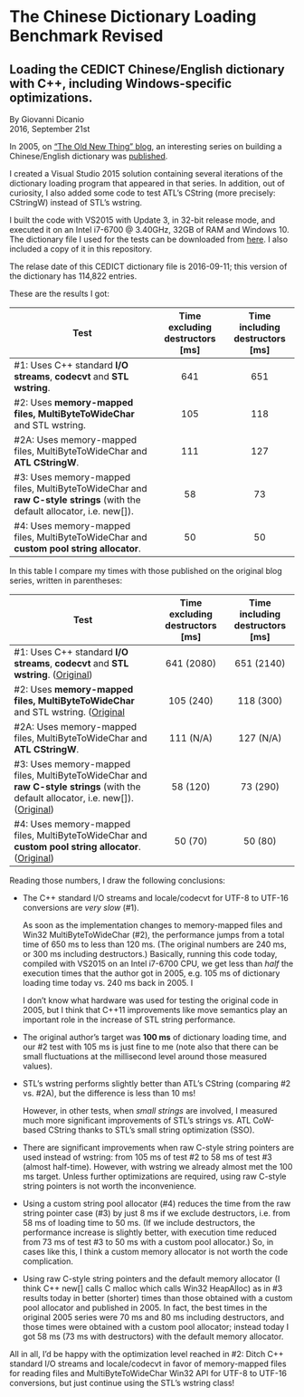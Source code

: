 # The Chinese Dictionary Loading Benchmark Revised

## Loading the CEDICT Chinese/English dictionary with C++, including Windows-specific optimizations.

By Giovanni Dicanio  
2016, September 21st

In 2005, on [“The Old New Thing” blog](https://blogs.msdn.microsoft.com/oldnewthing/), an interesting series on building a Chinese/English dictionary was [published](https://blogs.msdn.microsoft.com/oldnewthing/20050510-55/?p=35673).

I created a Visual Studio 2015 solution containing several iterations of the dictionary loading program that appeared in that series. In addition, out of curiosity, I also added some code to test ATL’s CString (more precisely: CStringW) instead of STL’s wstring.

I built the code with VS2015 with Update 3, in 32-bit release mode, and executed it on an Intel i7-6700 @ 3.40GHz, 32GB of RAM and Windows 10.
The dictionary file I used for the tests can be downloaded from [here](http://www.mdbg.net/chindict/chindict.php?page=cc-cedict). I also included a copy of it in this repository.

The relase date of this CEDICT dictionary file is 2016-09-11; this version of the dictionary has 114,822 entries.

These are the results I got:

| Test  | Time excluding destructors [ms] | Time including destructors [ms] |
| ----- |:-------------------------------:|:-------------------------------:|
| #1: Uses C++ standard **I/O streams**, **codecvt** and **STL wstring**. | 641 | 651 |
| #2: Uses **memory-mapped files, MultiByteToWideChar** and STL wstring. | 105 | 118 |
| #2A: Uses memory-mapped files, MultiByteToWideChar and **ATL CStringW**. | 111 | 127 |
| #3: Uses memory-mapped files, MultiByteToWideChar and **raw C-style strings** (with the default allocator, i.e. new[]). | 58 | 73 |
| #4: Uses memory-mapped files, MultiByteToWideChar and **custom pool string allocator**. | 50 | 50 |

In this table I compare my times with those published on the original blog series, written in parentheses:

| Test  | Time excluding destructors [ms] | Time including destructors [ms] |
| ----- |:----------------------------------------------------:|:----------------------------------------------------:|
| #1: Uses C++ standard **I/O streams**, **codecvt** and **STL wstring**. ([Original](https://blogs.msdn.microsoft.com/oldnewthing/20050510-55/?p=35673)) | 641 (2080) | 651 (2140) |
| #2: Uses **memory-mapped files, MultiByteToWideChar** and STL wstring. ([Original](https://blogs.msdn.microsoft.com/oldnewthing/20050516-30/?p=35633) | 105 (240) | 118 (300) |
| #2A: Uses memory-mapped files, MultiByteToWideChar and **ATL CStringW**. | 111 (N/A) | 127 (N/A) |
| #3: Uses memory-mapped files, MultiByteToWideChar and **raw C-style strings** (with the default allocator, i.e. new[]). ([Original](https://blogs.msdn.microsoft.com/oldnewthing/20050518-42/?p=35613)) | 58 (120) | 73 (290) |
| #4: Uses memory-mapped files, MultiByteToWideChar and **custom pool string allocator**. ([Original](https://blogs.msdn.microsoft.com/oldnewthing/20050519-00/?p=35603)) | 50 (70) | 50 (80) |

Reading those numbers, I draw the following conclusions:

* The C++ standard I/O streams and locale/codecvt for UTF-8 to UTF-16 conversions are _very slow_ (#1). 

  As soon as the implementation changes to memory-mapped files and Win32 MultiByteToWideChar (#2), the performance jumps from a total time of 650 ms to less than 120 ms. (The original numbers are 240 ms, or 300 ms including destructors.) Basically, running this code today, compiled with VS2015 on an Intel i7-6700 CPU, we get less than _half_ the execution times that the author got in 2005, e.g. 105 ms of dictionary loading time today vs. 240 ms back in 2005. I
  
  I don’t know what hardware was used for testing the original code in 2005, but I think that C++11 improvements like move semantics play an important role in the increase of STL string performance.
  
* The original author’s target was **100 ms** of dictionary loading time, and our #2 test with 105 ms is just fine to me (note also that there can be small fluctuations at the millisecond level around those measured values).

* STL’s wstring performs slightly better than ATL’s CString (comparing #2 vs. #2A), but the difference is less than 10 ms!

  However, in other tests, when _small strings_ are involved, I measured much more significant improvements of STL’s strings vs. ATL CoW-based CString thanks to STL’s small string optimization (SSO).
  
* There are significant improvements when raw C-style string pointers are used instead of wstring: from 105 ms of test #2 to 58 ms of test #3 (almost half-time). However, with wstring we already almost met the 100 ms target. Unless further optimizations are required, using raw C-style string pointers is not worth the inconvenience.

* Using a custom string pool allocator (#4) reduces the time from the raw string pointer case (#3) by just 8 ms if we exclude destructors, i.e. from 58 ms of loading time to 50 ms. (If we include destructors, the performance increase is slightly better, with execution time reduced from 73 ms of test #3 to 50 ms with a custom pool allocator.) So, in cases like this, I think a custom memory allocator is not worth the code complication.

*	Using raw C-style string pointers and the default memory allocator (I think C++ new[] calls C malloc which calls Win32 HeapAlloc) as in #3 results today in better (shorter) times than those obtained with a custom pool allocator and published in 2005. In fact, the best times in the original 2005 series were 70 ms and 80 ms including destructors, and those times were obtained with a custom pool allocator; instead today I got 58 ms (73 ms with destructors) with the default memory allocator.

All in all, I’d be happy with the optimization level reached in #2: Ditch C++ standard I/O streams and locale/codecvt in favor of memory-mapped files for reading files and MultiByteToWideChar Win32 API for UTF-8 to UTF-16 conversions, but just continue using the STL’s wstring class!
